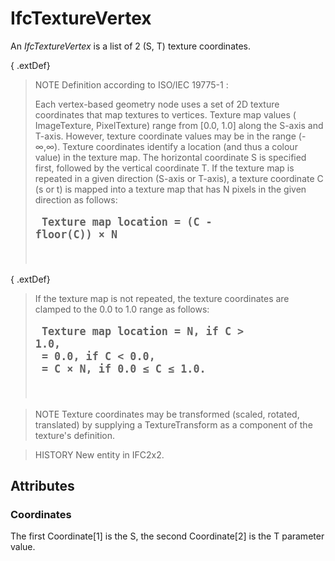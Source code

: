 # IfcTextureVertex

An _IfcTextureVertex_ is a list of 2 (S, T) texture coordinates.<!-- end of definition -->

{ .extDef}
> NOTE Definition according to ISO/IEC 19775-1 :
>
> Each vertex-based geometry node uses a set of 2D texture coordinates that map textures to vertices. Texture map values ( ImageTexture, PixelTexture) range from [0.0, 1.0] along the S-axis and T-axis. However, texture coordinate values may be in the range (-∞,∞). Texture coordinates identify a location (and thus a colour value) in the texture map. The horizontal coordinate S is specified first, followed by the vertical coordinate T. If the texture map is repeated in a given direction (S-axis or T-axis), a texture coordinate C (s or t) is mapped into a texture map that has N pixels in the given direction as follows: <pre style=" font-size:larger;">
<b>Texture map location = (C - floor(C)) × N</b>
</pre>

{ .extDef}
> If the texture map is not repeated, the texture coordinates are clamped to the 0.0 to 1.0 range as follows: <pre style=" font-size:larger;">
<b>Texture map location = N,   if C > 1.0,
<br>           = 0.0,  if C < 0.0,
<br>           = C × N, if 0.0 ≤ C ≤ 1.0.</b>
</pre>

> NOTE Texture coordinates may be transformed (scaled, rotated, translated) by supplying a TextureTransform as a component of the texture's definition.

> HISTORY New entity in IFC2x2.

## Attributes

### Coordinates
The first Coordinate[1] is the S, the second Coordinate[2] is the T parameter value.

